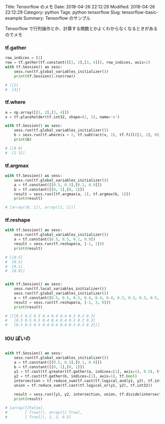 Title: Tensorflow のメモ
Date: 2018-04-26 22:12:29
Modified: 2018-04-26 22:12:29
Category: python
Tags: python tensorflow
Slug: tensorflow-basic-example
Summary: Tensorflow のサンプル

Tensorflow で行列操作とか、計算する関数とかよくわからなくなるときがあるのでメモ

### tf.gather

```python
row_indices = [1]
row = tf.gather(tf.constant([[1, 2],[3, 4]]), row_indices, axis=1)
with tf.Session() as sess:
    sess.run(tf.global_variables_initializer())
    print(tf.Session().run(row)) 

# [[2]
#  [4]]
```

### tf.where

```python
a = np.array([[1, 2],[3, 4]])
x = tf.placeholder(tf.int32, shape=(2, 2), name='x')

with tf.Session() as sess:
    sess.run(tf.global_variables_initializer())
    b = sess.run(tf.where(x > 2, tf.subtract(x, 1), tf.fill([2, 2], 0)), feed_dict={x: a})
    print(b)

# [[0 0]
#  [2 3]]
```

### tf.argmax

```python
with tf.Session() as sess:
    sess.run(tf.global_variables_initializer())
    a = tf.constant([[0.5, 0.5],[0.1, 0.9]])
    b = tf.constant([[0, 1],[0, 1]])
    result = sess.run([tf.argmax(a, 1), tf.argmax(b, 1)])
    print(result)

# [array([0, 1]), array([1, 1])]
```

### tf.reshape

```python
with tf.Session() as sess:
    sess.run(tf.global_variables_initializer())
    a = tf.constant([0.5, 0.5, 0.1, 0.9])
    result = sess.run(tf.reshape(a, [-1, 1]))
    print(result)

# [[0.5]
#  [0.5]
#  [0.1]
#  [0.9]]


with tf.Session() as sess:
    sess.run(tf.local_variables_initializer())
    sess.run(tf.global_variables_initializer())
    a = tf.constant([0.5, 0.5, 0.5, 0.4, 0.4, 0.4, 0.3, 0.3, 0.3, 0.5, 0.5, 0.5, 0.4, 0.4, 0.4, 0.3, 0.3, 0.3, 0.5, 0.5, 0.5, 0.4, 0.4, 0.4, 0.3, 0.3, 0.3])
    result = sess.run(tf.reshape(a, [-1, 3, 9]))
    print(result)

# [[[0.5 0.5 0.5 0.4 0.4 0.4 0.3 0.3 0.3]
#   [0.5 0.5 0.5 0.4 0.4 0.4 0.3 0.3 0.3]
#   [0.5 0.5 0.5 0.4 0.4 0.4 0.3 0.3 0.3]]]
```


### IOU ぽいの

```python

with tf.Session() as sess:
    sess.run(tf.global_variables_initializer())
    a = tf.constant([[0.5, 0.5],[0.1, 0.9]])
    b = tf.constant([[0, 1],[0, 1]])
    y1 = tf.cast(tf.greater(tf.gather(a, indices=[1], axis=1), 0.5), tf.bool)
    y2 = tf.cast(tf.gather(b, indices=[1], axis=1), tf.bool)
    intersection = tf.reduce_sum(tf.cast(tf.logical_and(y1, y2), tf.int32))
    union = tf.reduce_sum(tf.cast(tf.logical_or(y1, y2), tf.int32))
        
    result = sess.run([y1, y2, intersection, union, tf.divide(intersection, union)])
    print(result)

# [array([[False],
#        [ True]]), array([[ True],
#        [ True]]), 1, 2, 0.5]
```


